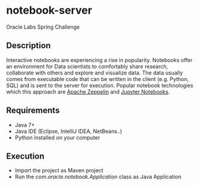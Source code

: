 # notebook-server

Oracle Labs Spring Challenge

## Description
 
Interactive notebooks are experiencing a rise in popularity. Notebooks offer an environment for Data scientists to comfortably share research, collaborate with others and explore and visualize data. The data usually comes from executable code that can be written in the client (e.g. Python, SQL) and is sent to the server for execution. Popular notebook technologies which this approach are [Apache Zeppelin](https://zeppelin.apache.org/) and [Jupyter Notebooks](http://jupyter.org/).

## Requirements

* Java 7+
* Java IDE (Eclipse, IntelliJ IDEA, NetBeans..)
* Python installed on your computer

## Execution

* Import the project as Maven project
* Run the _com.oracle.notebook.Application_ class as Java Application

